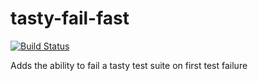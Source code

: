 # tasty-fail-fast

[![Build Status](https://travis-ci.org/MichaelXavier/tasty-fail-fast.svg?branch=master)](https://travis-ci.org/MichaelXavier/tasty-fail-fast)


Adds the ability to fail a tasty test suite on first test failure

